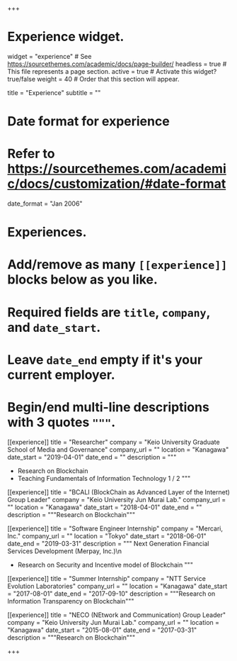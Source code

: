 +++
# Experience widget.
widget = "experience"  # See https://sourcethemes.com/academic/docs/page-builder/
headless = true  # This file represents a page section.
active = true  # Activate this widget? true/false
weight = 40  # Order that this section will appear.

title = "Experience"
subtitle = ""

# Date format for experience
#   Refer to https://sourcethemes.com/academic/docs/customization/#date-format
date_format = "Jan 2006"

# Experiences.
#   Add/remove as many `[[experience]]` blocks below as you like.
#   Required fields are `title`, `company`, and `date_start`.
#   Leave `date_end` empty if it's your current employer.
#   Begin/end multi-line descriptions with 3 quotes `"""`.
[[experience]]
  title = "Researcher"
  company = "Keio University Graduate School of Media and Governance"
  company_url = ""
  location = "Kanagawa"
  date_start = "2019-04-01"
  date_end = ""
  description = """
  - Research on Blockchain
  - Teaching Fundamentals of Information Technology 1 / 2
  """

[[experience]]
  title = "BCALI (BlockChain as Advanced Layer of the Internet) Group Leader"
  company = "Keio University Jun Murai Lab."
  company_url = ""
  location = "Kanagawa"
  date_start = "2018-04-01"
  date_end = ""
  description = """Research on Blockchain"""

[[experience]]
  title = "Software Engineer Internship"
  company = "Mercari, Inc."
  company_url = ""
  location = "Tokyo"
  date_start = "2018-06-01"
  date_end = "2019-03-31"
  description = """
  Next Generation Financial Services Development (Merpay, Inc.)\n
  - Research on Security and Incentive model of Blockchain
  """

[[experience]]
  title = "Summer Internship"
  company = "NTT Service Evolution Laboratories"
  company_url = ""
  location = "Kanagawa"
  date_start = "2017-08-01"
  date_end = "2017-09-10"
  description = """Research on Information Transparency on Blockchain"""

[[experience]]
  title = "NECO (NEtwork and Communication) Group Leader"
  company = "Keio University Jun Murai Lab."
  company_url = ""
  location = "Kanagawa"
  date_start = "2015-08-01"
  date_end = "2017-03-31"
  description = """Research on Blockchain"""

+++
